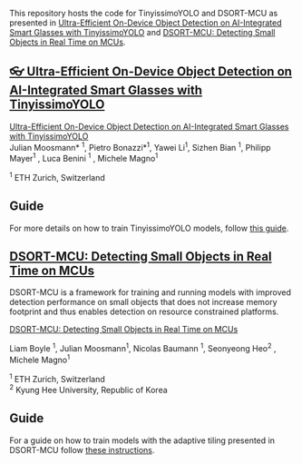 This repository hosts the code for TinyissimoYOLO and DSORT-MCU as presented in [Ultra-Efficient On-Device Object Detection on AI-Integrated Smart Glasses with TinyissimoYOLO](https://arxiv.org/abs/2311.01057) and [DSORT-MCU: Detecting Small Objects in Real Time on MCUs](https://ieeexplore.ieee.org/stamp/stamp.jsp?tp=&arnumber=10600127).



## [👓 Ultra-Efficient On-Device Object Detection on AI-Integrated Smart Glasses with TinyissimoYOLO](tinyissimoYOLO_README.md)


[Ultra-Efficient On-Device Object Detection on AI-Integrated Smart Glasses with TinyissimoYOLO](https://arxiv.org/abs/2311.01057)  
 Julian Moosmann* <sup>1</sup>,
 Pietro Bonazzi*<sup>1</sup>,
 Yawei Li<sup>1</sup>, 
 Sizhen Bian <sup>1</sup>, 
 Philipp Mayer<sup>1</sup> ,
 Luca Benini <sup>1</sup> ,
 Michele Magno<sup>1</sup>  <br>

<sup>1</sup> ETH Zurich, Switzerland  <br>  


## Guide

For more details on how to train TinyissimoYOLO models, follow [this guide](tinyissimoYOLO_README.md).


## [DSORT-MCU: Detecting Small Objects in Real Time on MCUs](dsort_README.md)

DSORT-MCU is a framework for training and running models with improved detection performance on small objects that does not increase memory footprint and thus enables detection on resource constrained platforms.

[DSORT-MCU: Detecting Small Objects in Real Time on MCUs](https://ieeexplore.ieee.org/stamp/stamp.jsp?tp=&arnumber=10600127)

 Liam Boyle <sup>1</sup>,
 Julian Moosmann<sup>1</sup>,
 Nicolas Baumann <sup>1</sup>, 
 Seonyeong Heo<sup>2</sup> ,
 Michele Magno<sup>1</sup>  <br>

<sup>1</sup> ETH Zurich, Switzerland  
<sup>2</sup> Kyung Hee University, Republic of Korea <br> 

## Guide
For a guide on how to train models with the adaptive tiling presented in DSORT-MCU follow [these instructions](dsort_README.md).